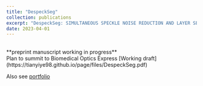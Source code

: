 ```yaml
---
title: "DespeckSeg"
collection: publications
excerpt: "DespeckSeg: SIMULTANEOUS SPECKLE NOISE REDUCTION AND LAYER SEGMENTATION FOR RETINA VISIBLE LIGHT OCT"
date: 2023-04-01
---
```

<br/>
**preprint manuscript working in progress**
<br/>
Plan to summit to Biomedical Optics Express
[Working draft](https://tianyiye98.github.io/page/files/DespeckSeg.pdf)

Also see [portfolio](https://tianyiye98.github.io/page/portfolio/DespeckSeg)
